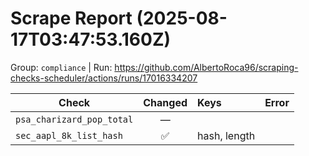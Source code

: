 # Scrape Report (2025-08-17T03:47:53.160Z)

Group: `compliance`  |  Run: https://github.com/AlbertoRoca96/scraping-checks-scheduler/actions/runs/17016334207

| Check | Changed | Keys | Error |
|---|:---:|:--|:--|
| `psa_charizard_pop_total` | — |  |  |
| `sec_aapl_8k_list_hash` | ✅ | hash, length |  |
